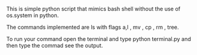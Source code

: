 This is simple python script that mimics bash shell without 
the use of os.system in python.


The commands implemented are ls with flags a,l , mv , cp , rm , tree.

To run your command open the terminal 
and type python terminal.py and then type the commad 
see the output.
